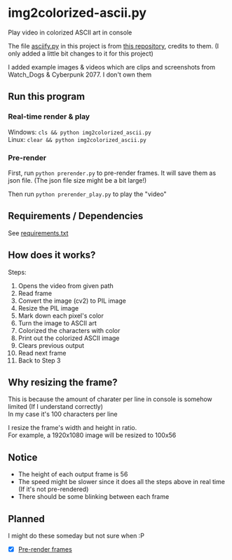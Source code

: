 # img2colorized-ascii.py

Play video in colorized ASCII art in console

The file [asciify.py][file_asciify.py] in this project is from [this repository][github_asciify], credits to them. (I only added a little bit changes to it for this project)

I added example images & videos which are clips and screenshots from Watch_Dogs & Cyberpunk 2077. I don't own them

## Run this program

### Real-time render & play

Windows: `cls && python img2colorized_ascii.py` <br>
Linux: `clear && python img2colorized_ascii.py`

### Pre-render

First, run `python prerender.py` to pre-render frames. It will save them as json file. (The json file size might be a bit large!)

Then run `python prerender_play.py` to play the "video"

## Requirements / Dependencies

See [requirements.txt][file_requirements]

## How does it works?

Steps:

1) Opens the video from given path
2) Read frame
3) Convert the image (cv2) to PIL image
4) Resize the PIL image
5) Mark down each pixel's color
6) Turn the image to ASCII art
7) Colorized the characters with color
8) Print out the colorized ASCII image
9) Clears previous output
10) Read next frame
11) Back to Step 3

## Why resizing the frame?

This is because the amount of charater per line in console is somehow limited (If I understand correctly) <br>
In my case it's 100 characters per line <br>

I resize the frame's width and height in ratio. <br>
For example, a 1920x1080 image will be resized to 100x56

## Notice

* The height of each output frame is 56
* The speed might be slower since it does all the steps above in real time (If it's not pre-rendered)
* There should be some blinking between each frame

## Planned

I might do these someday but not sure when :P

- [x] [Pre-render frames][file_prerender]

[file_prerender]: ./prerender.py
[file_main_py_file]: ./img2colorized_ascii.py
[file_asciify.py]: ./asciify.py
[file_requirements]: ./requirements.txt
[github_asciify]: https://github.com/RameshAditya/asciify